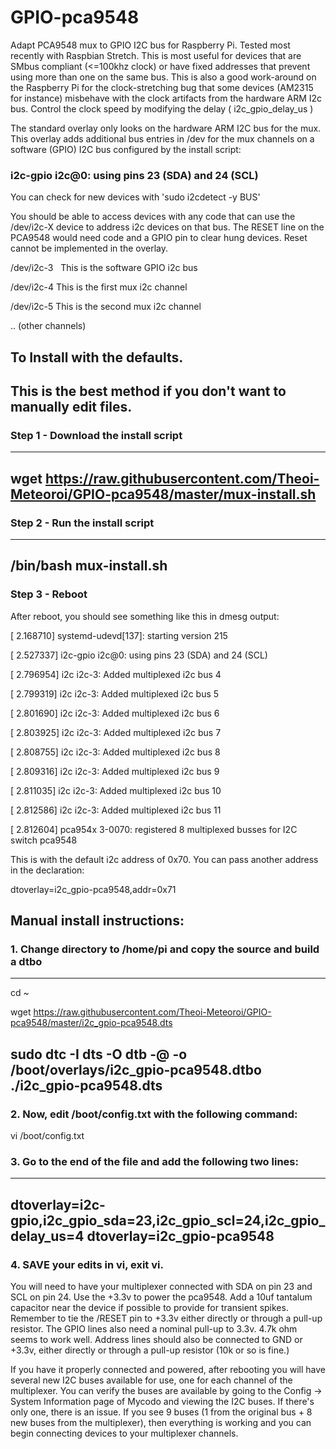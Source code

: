 # GPIO-pca9548

Adapt PCA9548 mux to GPIO I2C bus for Raspberry Pi. Tested most recently with Raspbian Stretch. This is most useful for devices that are SMbus compliant (<=100khz clock) or have fixed addresses that prevent using more than one on the same bus. This is also a good work-around on the Raspberry Pi for the clock-stretching bug that some devices (AM2315 for instance) misbehave with the clock artifacts from the hardware ARM I2c bus. Control the clock speed by modifying the delay ( i2c_gpio_delay_us )

The standard overlay only looks on the hardware ARM I2C bus for the mux. This overlay adds additional bus entries in /dev for the mux channels on a software (GPIO) I2C bus configured by the install script:

### i2c-gpio i2c@0: using pins 23 (SDA) and 24 (SCL)


You can check for new devices with 'sudo i2cdetect -y BUS' 

You should be able to access devices with any code that can use the /dev/i2c-X device to address i2c devices on that bus. The RESET line on the PCA9548 would need code and a GPIO pin to clear hung devices. Reset cannot be implemented in the overlay.

/dev/i2c-3   This is the software GPIO i2c bus

/dev/i2c-4    This is the first mux i2c channel

/dev/i2c-5    This is the second mux i2c channel

..   (other channels)

## To Install with the defaults. 
## This is the best method if you don't want to manually edit files.

### Step 1 - Download the install script
---
wget https://raw.githubusercontent.com/Theoi-Meteoroi/GPIO-pca9548/master/mux-install.sh
---
### Step 2 - Run the install script
---
/bin/bash mux-install.sh
---
### Step 3 -  Reboot

After reboot, you should see something like this in dmesg output:

[    2.168710] systemd-udevd[137]: starting version 215

[    2.527337] i2c-gpio i2c@0: using pins 23 (SDA) and 24 (SCL)

[    2.796954] i2c i2c-3: Added multiplexed i2c bus 4

[    2.799319] i2c i2c-3: Added multiplexed i2c bus 5

[    2.801690] i2c i2c-3: Added multiplexed i2c bus 6

[    2.803925] i2c i2c-3: Added multiplexed i2c bus 7

[    2.808755] i2c i2c-3: Added multiplexed i2c bus 8

[    2.809316] i2c i2c-3: Added multiplexed i2c bus 9

[    2.811035] i2c i2c-3: Added multiplexed i2c bus 10

[    2.812586] i2c i2c-3: Added multiplexed i2c bus 11

[    2.812604] pca954x 3-0070: registered 8 multiplexed busses for I2C switch pca9548


This is with the default i2c address of 0x70.  You can pass another address in the declaration:

dtoverlay=i2c_gpio-pca9548,addr=0x71



## Manual install instructions:

### 1. Change directory to /home/pi and copy the source and build a dtbo 
---
cd ~

wget https://raw.githubusercontent.com/Theoi-Meteoroi/GPIO-pca9548/master/i2c_gpio-pca9548.dts

sudo dtc -I dts -O dtb -@ -o /boot/overlays/i2c_gpio-pca9548.dtbo ./i2c_gpio-pca9548.dts
---
### 2. Now, edit /boot/config.txt with the following command:

vi /boot/config.txt

### 3. Go to the end of the file and add the following two lines:

---
dtoverlay=i2c-gpio,i2c_gpio_sda=23,i2c_gpio_scl=24,i2c_gpio_delay_us=4
dtoverlay=i2c_gpio-pca9548
---
### 4. SAVE your edits in vi, exit vi. 


You will need to have your multiplexer connected with SDA on pin 23 and SCL on pin 24.  Use the +3.3v to power the pca9548.  Add a 10uf tantalum capacitor near the device if possible to provide for transient spikes. Remember to tie the /RESET pin to +3.3v either directly or through a pull-up resistor.  The GPIO lines also need a nominal pull-up to 3.3v. 4.7k ohm seems to work well.  Address lines should also be connected to GND or +3.3v, either directly or through a pull-up resistor (10k or so is fine.)

If you have it properly connected and powered, after rebooting you will have several new I2C buses available for use, one for each channel of the multiplexer. You can verify the buses are available by going to the Config -> System Information page of Mycodo and viewing the I2C buses. If there's only one, there is an issue. If you see 9 buses (1 from the original bus + 8 new buses from the multiplexer), then everything is working and you can begin connecting devices to your multiplexer channels.



